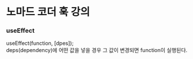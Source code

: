 노마드 코더 훅 강의
=======================

### useEffect
useEffect(function, [dpes]);                  
deps(dependency)에 어떤 값을 넣을 경우 그 값이 변경되면 function이 실행된다.